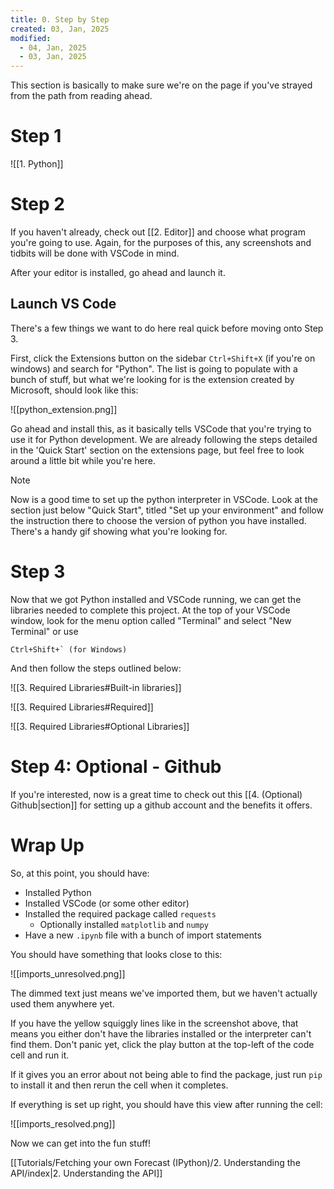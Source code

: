 ```yaml
---
title: 0. Step by Step
created: 03, Jan, 2025
modified:
  - 04, Jan, 2025
  - 03, Jan, 2025
---
```


This section is basically to make sure we're on the page if you've strayed from the path from reading ahead.

# Step 1

![[1. Python]]

# Step 2

If you haven't already, check out [[2. Editor]] and choose what program you're going to use. Again, for the purposes of this, any screenshots and tidbits will be done with VSCode in mind.

After your editor is installed, go ahead and launch it.

## Launch VS Code

There's a few things we want to do here real quick before moving onto Step 3.

First, click the Extensions button on the sidebar `Ctrl+Shift+X` (if you're on windows) and search for "Python". The list is going to populate with a bunch of stuff, but what we're looking for is the extension created by Microsoft, should look like this:

![[python_extension.png]]

Go ahead and install this, as it basically tells VSCode that you're trying to use it for Python development. We are already following the steps detailed in the 'Quick Start' section on the extensions page, but feel free to look around a little bit while you're here.

> [!note]
> Now is a good time to set up the python interpreter in VSCode. Look at the section just below "Quick Start", titled "Set up your environment" and follow the instruction there to choose the version of python you have installed. There's a handy gif showing what you're looking for.

# Step 3

Now that we got Python installed and VSCode running, we can get the libraries needed to complete this project. At the top of your VSCode window, look for the menu option called "Terminal" and select "New Terminal" or use 

```
Ctrl+Shift+` (for Windows)
```

And then follow the steps outlined below:

![[3. Required Libraries#Built-in libraries]]

![[3. Required Libraries#Required]]

![[3. Required Libraries#Optional Libraries]]

# Step 4: Optional - Github

If you're interested, now is a great time to check out this [[4. (Optional) Github|section]] for setting up a github account and the benefits it offers.

# Wrap Up

So, at this point, you should have:

- Installed Python
- Installed VSCode (or some other editor)
- Installed the required package called `requests`
	- Optionally installed `matplotlib` and `numpy`
- Have a new `.ipynb` file with a bunch of import statements

You should have something that looks close to this:

![[imports_unresolved.png]]

The dimmed text just means we've imported them, but we haven't actually used them anywhere yet.

If you have the yellow squiggly lines like in the screenshot above, that means you either don't have the libraries installed or the interpreter can't find them. Don't panic yet, click the play button at the top-left of the code cell and run it.

If it gives you an error about not being able to find the package, just run `pip` to install it and then rerun the cell when it completes.

If everything is set up right, you should have this view after running the cell:

![[imports_resolved.png]]

Now we can get into the fun stuff!

[[Tutorials/Fetching your own Forecast (IPython)/2. Understanding the API/index|2. Understanding the API]]
